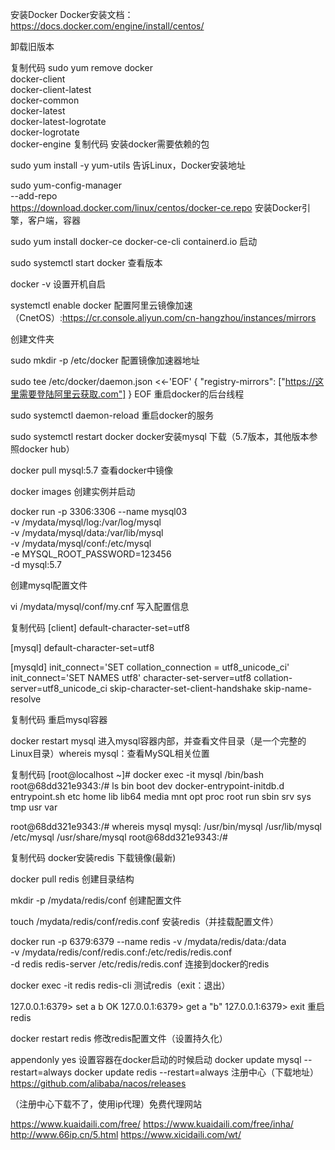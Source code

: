 安装Docker
Docker安装文档：https://docs.docker.com/engine/install/centos/

卸载旧版本

复制代码
 sudo yum remove docker \
                  docker-client \
                  docker-client-latest \
                  docker-common \
                  docker-latest \
                  docker-latest-logrotate \
                  docker-logrotate \
                  docker-engine
复制代码
安装docker需要依赖的包

sudo yum install -y yum-utils
告诉Linux，Docker安装地址

sudo yum-config-manager \
    --add-repo \
    https://download.docker.com/linux/centos/docker-ce.repo
安装Docker引擎，客户端，容器

sudo yum install docker-ce docker-ce-cli containerd.io
 启动

sudo systemctl start docker
查看版本

docker -v
设置开机自启

systemctl enable docker
配置阿里云镜像加速（CnetOS）:https://cr.console.aliyun.com/cn-hangzhou/instances/mirrors

创建文件夹

sudo mkdir -p /etc/docker
配置镜像加速器地址

sudo tee /etc/docker/daemon.json <<-'EOF'
{
  "registry-mirrors": ["https://这里需要登陆阿里云获取.com"]
}
EOF
重启docker的后台线程

sudo systemctl daemon-reload
重启docker的服务

sudo systemctl restart docker
docker安装mysql
下载（5.7版本，其他版本参照docker hub）

 docker pull mysql:5.7
查看docker中镜像

docker images
创建实例并启动

docker run -p 3306:3306 --name mysql03 \
-v /mydata/mysql/log:/var/log/mysql \
-v /mydata/mysql/data:/var/lib/mysql \
-v /mydata/mysql/conf:/etc/mysql \
-e MYSQL_ROOT_PASSWORD=123456 \
-d mysql:5.7


创建mysql配置文件

vi /mydata/mysql/conf/my.cnf
写入配置信息

复制代码
[client]
default-character-set=utf8

[mysql]
default-character-set=utf8

[mysqld]
init_connect='SET collation_connection = utf8_unicode_ci'
init_connect='SET NAMES utf8'
character-set-server=utf8
collation-server=utf8_unicode_ci
skip-character-set-client-handshake
skip-name-resolve

复制代码
重启mysql容器

docker restart mysql
进入mysql容器内部，并查看文件目录（是一个完整的Linux目录）whereis mysql：查看MySQL相关位置

复制代码
[root@localhost ~]# docker exec -it mysql /bin/bash
root@68dd321e9343:/# ls
bin boot dev docker-entrypoint-initdb.d entrypoint.sh etc home lib lib64 media mnt opt proc root run sbin srv sys tmp usr var

root@68dd321e9343:/# whereis mysql
mysql: /usr/bin/mysql /usr/lib/mysql /etc/mysql /usr/share/mysql
root@68dd321e9343:/#

复制代码
docker安装redis
下载镜像(最新)

docker pull redis
 创建目录结构

mkdir -p /mydata/redis/conf
创建配置文件

touch /mydata/redis/conf/redis.conf
安装redis（并挂载配置文件）

docker run -p 6379:6379 --name redis -v /mydata/redis/data:/data \
-v /mydata/redis/conf/redis.conf:/etc/redis/redis.conf \
-d redis redis-server /etc/redis/redis.conf
 连接到docker的redis

docker exec -it redis redis-cli
测试redis（exit：退出）

127.0.0.1:6379> set a b
OK
127.0.0.1:6379> get a
"b"
127.0.0.1:6379> exit
重启redis

docker restart redis
修改redis配置文件（设置持久化）

appendonly yes
 设置容器在docker启动的时候启动
docker update mysql --restart=always
docker update redis --restart=always
 注册中心（下载地址）
https://github.com/alibaba/nacos/releases

（注册中心下载不了，使用ip代理）免费代理网站

https://www.kuaidaili.com/free/
https://www.kuaidaili.com/free/inha/
http://www.66ip.cn/5.html
https://www.xicidaili.com/wt/